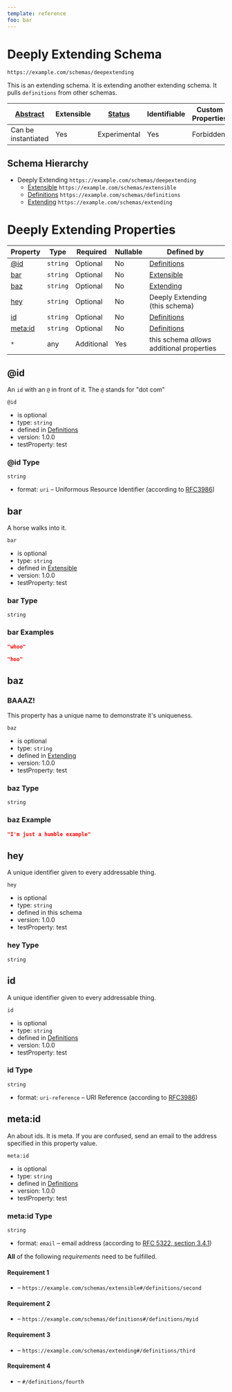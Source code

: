 ```yaml
---
template: reference
foo: bar
---
```


# Deeply Extending Schema

```
https://example.com/schemas/deepextending
```

This is an extending schema. It is extending another extending schema. It pulls `definitions` from other schemas.

| [Abstract](../abstract.md) | Extensible | [Status](../status.md) | Identifiable | Custom Properties | Additional Properties | Defined In                                             |
| -------------------------- | ---------- | ---------------------- | ------------ | ----------------- | --------------------- | ------------------------------------------------------ |
| Can be instantiated        | Yes        | Experimental           | Yes          | Forbidden         | Permitted             | [deepextending.schema.json](deepextending.schema.json) |

## Schema Hierarchy

- Deeply Extending `https://example.com/schemas/deepextending`
  - [Extensible](extensible.schema.md) `https://example.com/schemas/extensible`
  - [Definitions](definitions.schema.md) `https://example.com/schemas/definitions`
  - [Extending](extending.schema.md) `https://example.com/schemas/extending`

# Deeply Extending Properties

| Property           | Type     | Required   | Nullable | Defined by                                  |
| ------------------ | -------- | ---------- | -------- | ------------------------------------------- |
| [@id](#id)         | `string` | Optional   | No       | [Definitions](definitions.schema.md#id)     |
| [bar](#bar)        | `string` | Optional   | No       | [Extensible](extensible.schema.md#bar)      |
| [baz](#baz)        | `string` | Optional   | No       | [Extending](extending.schema.md#baz)        |
| [hey](#hey)        | `string` | Optional   | No       | Deeply Extending (this schema)              |
| [id](#id-1)        | `string` | Optional   | No       | [Definitions](definitions.schema.md#id-1)   |
| [meta:id](#metaid) | `string` | Optional   | No       | [Definitions](definitions.schema.md#metaid) |
| `*`                | any      | Additional | Yes      | this schema _allows_ additional properties  |

## @id

An `id` with an `@` in front of it. The `@` stands for "dot com"

`@id`

- is optional
- type: `string`
- defined in [Definitions](definitions.schema.md#id)
- version: 1.0.0
- testProperty: test

### @id Type

`string`

- format: `uri` – Uniformous Resource Identifier (according to [RFC3986](http://tools.ietf.org/html/rfc3986))

## bar

A horse walks into it.

`bar`

- is optional
- type: `string`
- defined in [Extensible](extensible.schema.md#bar)
- version: 1.0.0
- testProperty: test

### bar Type

`string`

### bar Examples

```json
"whoo"
```

```json
"hoo"
```

## baz

### BAAAZ!

This property has a unique name to demonstrate it's uniqueness.

`baz`

- is optional
- type: `string`
- defined in [Extending](extending.schema.md#baz)
- version: 1.0.0
- testProperty: test

### baz Type

`string`

### baz Example

```json
"I'm just a humble example"
```

## hey

A unique identifier given to every addressable thing.

`hey`

- is optional
- type: `string`
- defined in this schema
- version: 1.0.0
- testProperty: test

### hey Type

`string`

## id

A unique identifier given to every addressable thing.

`id`

- is optional
- type: `string`
- defined in [Definitions](definitions.schema.md#id-1)
- version: 1.0.0
- testProperty: test

### id Type

`string`

- format: `uri-reference` – URI Reference (according to [RFC3986](https://tools.ietf.org/html/rfc3986))

## meta:id

An about ids. It is meta. If you are confused, send an email to the address specified in this property value.

`meta:id`

- is optional
- type: `string`
- defined in [Definitions](definitions.schema.md#metaid)
- version: 1.0.0
- testProperty: test

### meta:id Type

`string`

- format: `email` – email address (according to [RFC 5322, section 3.4.1](https://tools.ietf.org/html/rfc5322))

**All** of the following _requirements_ need to be fulfilled.

#### Requirement 1

- []() – `https://example.com/schemas/extensible#/definitions/second`

#### Requirement 2

- []() – `https://example.com/schemas/definitions#/definitions/myid`

#### Requirement 3

- []() – `https://example.com/schemas/extending#/definitions/third`

#### Requirement 4

- []() – `#/definitions/fourth`
